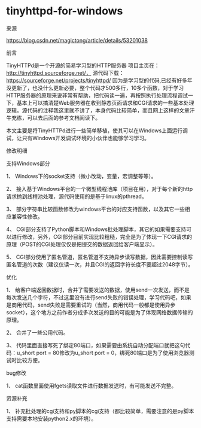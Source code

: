 # tinyhttpd-for-windows
来源

 https://blog.csdn.net/magictong/article/details/53201038



前言

TinyHTTPd是一个开源的简易学习型的HTTP服务器
项目主页在：http://tinyhttpd.sourceforge.net/，
源代码下载：https://sourceforge.net/projects/tinyhttpd/
因为是学习型的代码,已经有好多年没更新了，也没什么更新必要，整个代码才500多行，10多个函数，对于学习HTTP服务器的原理来说非常有帮助，把代码读一遍，再按照执行处理流程调试一下，基本上可以搞清楚Web服务器在收到静态页面请求和CGI请求的一些基本处理逻辑。源代码的注释我这里就不讲了，本身代码比较简单，而且网上这样的文章汗牛充栋，可以去后面的参考文档阅读下。

本文主要是将TinyHTTPd进行一些简单移植，使其可以在Windows上面运行调试，让只有Windows开发调试环境的小伙伴也能够学习学习。



修改明细

支持Windows部分

1、  Windows下的socket支持（微小改动，变量，宏调整等等）。

2、  接入基于Windows平台的一个微型线程池库（项目在用），对于每个新的http请求抛到线程池处理，源代码使用的是基于linux的pthread。

3、  部分字符串比较函数修改为windows平台的对应支持函数，以及其它一些相应兼容性修改。

4、  CGI部分支持了Python脚本和Windows批处理脚本，其它的如果需要支持可以进行修改，另外，CGI部分目前实现比较粗糙，完全是为了体现一下CGI请求的原理（POST的CGI处理仅仅是把提交的数据返回给客户端显示）。

5、  CGI部分使用了匿名管道，匿名管道不支持异步读写数据，因此需要控制读写匿名管道的次数（建议仅读一次，并且CGI的返回字符长度不要超过2048字节）。




优化

1、  给客户端返回数据时，合并了需要发送的数据，使用send一次发送，而不是每次发送几个字符，不过这里没有进行send失败的错误处理，学习代码吧，如果是商用代码，send失败是需要重试的（当然，商用代码一般都是使用异步socket），这个地方之前作者分成多次发送的目的可能是为了体现网络数据传输的原理。

2、  合并了一些公用代码。

3、  代码里面直接写死了绑定80端口，如果需要由系统自动分配端口就把这句代码：u_short port = 80修改为u_short port = 0，绑死80端口是为了使用浏览器测试时比较方便。




bug修改

1、  cat函数里面使用fgets读取文件进行数据发送时，有可能发送不完整。




资源补充

1、  补充批处理的cgi支持和py脚本的cgi支持（都比较简单，需要注意的是py脚本支持需要本地安装python2.x的环境）。
